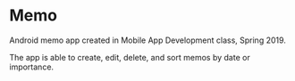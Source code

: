 # Memo

Android memo app created in Mobile App Development class, Spring 2019.

The app is able to create, edit, delete, and sort memos by date or importance.
